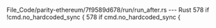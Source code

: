 File_Code/parity-ethereum/7f9589d678/run/run_after.rs --- Rust
578         if !cmd.no_hardcoded_sync {                                                                                                                      578         if cmd.no_hardcoded_sync {

